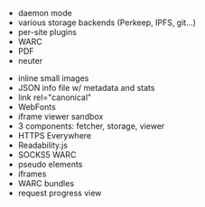 * daemon mode
* various storage backends (Perkeep, IPFS, git...)
* per-site plugins
* WARC
* PDF
* neuter <form>
* inline small images
* JSON info file w/ metadata and stats
* link rel="canonical"
* WebFonts
* iframe viewer sandbox
* 3 components: fetcher, storage, viewer
* HTTPS Everywhere
* Readability.js
* SOCKS5 WARC
* pseudo elements
* iframes
* WARC bundles
* request progress view

